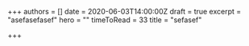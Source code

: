 +++
authors = []
date = 2020-06-03T14:00:00Z
draft = true
excerpt = "asefasefasef"
hero = ""
timeToRead = 33
title = "sefasef"

+++

